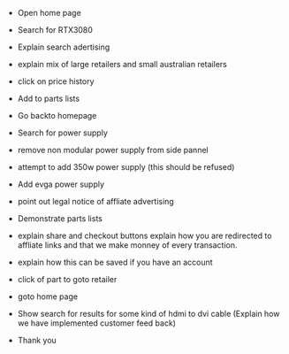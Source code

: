 * Open home page

* Search for RTX3080
* Explain search adertising
* explain mix of large retailers and small australian retailers
* click on price history
* Add to parts lists

* Go backto homepage
* Search for power supply
* remove non modular power supply from side pannel
* attempt to add 350w power supply (this should be refused)
* Add evga power supply

* point out legal notice of affliate advertising
* Demonstrate parts lists
* explain share and checkout buttons explain how you are redirected to affliate links and that we make monney of every transaction.
* explain how this can be saved if you have an account
* click of part to goto retailer

* goto home page
* Show search for results for some kind of hdmi to dvi cable (Explain how we have implemented customer feed back)

* Thank you
